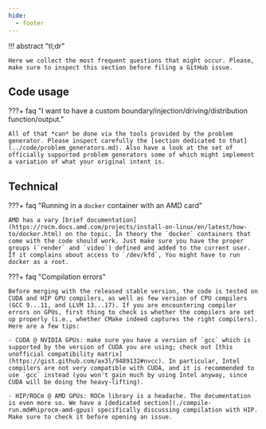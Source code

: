 ```yaml
---
hide:
  - footer
---
```


!!! abstract "tl;dr"

    Here we collect the most frequent questions that might occur. Please, make sure to inspect this section before filing a GitHub issue.

## Code usage

???+ faq "I want to have a custom boundary/injection/driving/distribution function/output."
    
    All of that *can* be done via the tools provided by the problem generator. Please inspect carefully the [section dedicated to that](../code/problem_generators.md). Also have a look at the set of officially supported problem generators some of which might implement a variation of what your original intent is.

## Technical


???+ faq "Running in a `docker` container with an AMD card"

    AMD has a vary [brief documentation](https://rocm.docs.amd.com/projects/install-on-linux/en/latest/how-to/docker.html) on the topic. In theory the `docker` containers that come with the code should work. Just make sure you have the proper groups (`render` and `video`) defined and added to the current user. If it complains about access to `/dev/kfd`, You might have to run docker as a root.


???+ faq "Compilation errors"
    
    Before merging with the released stable version, the code is tested on CUDA and HIP GPU compilers, as well as few version of CPU compilers (GCC 9...11, and LLVM 13...17). If you are encountering compiler errors on GPUs, first thing to check is whether the compilers are set up properly (i.e., whether CMake indeed captures the right compilers). Here are a few tips:

    - CUDA @ NVIDIA GPUs: make sure you have a version of `gcc` which is supported by the version of CUDA you are using; check out [this unofficial compatibility matrix](https://gist.github.com/ax3l/9489132#nvcc). In particular, Intel compilers are not very compatible with CUDA, and it is recommended to use `gcc` instead (you won't gain much by using Intel anyway, since CUDA will be doing the heavy-lifting).
  
    - HIP/ROCm @ AMD GPUs: ROCm library is a headache. The documentation is even more so. We have a [dedicated section](./compile-run.md#hiprocm-amd-gpus) specifically discussing compilation with HIP. Make sure to check it before opening an issue.
